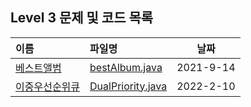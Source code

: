 ## Level 3 문제 및 코드 목록

|이름|파일명|날짜|
|:---|:---|:---:|
|[베스트앨범]|[bestAlbum.java]|2021-9-14|
|[이중우선순위큐]|[DualPriority.java]|2022-2-10|

[베스트앨범]:https://programmers.co.kr/learn/courses/30/lessons/42579
[이중우선순위큐]:https://programmers.co.kr/learn/courses/30/lessons/42628

[bestAlbum.java]:https://github.com/yoon1000/programmers-algorithm/blob/main/Level3/Hash/bestAlbum.java
[DualPriority.java]:https://github.com/yoon1000/programmers-algorithm/blob/main/Level3/Heap/DualPriority.java
